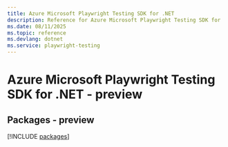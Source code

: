 ```yaml
---
title: Azure Microsoft Playwright Testing SDK for .NET
description: Reference for Azure Microsoft Playwright Testing SDK for .NET
ms.date: 08/11/2025
ms.topic: reference
ms.devlang: dotnet
ms.service: playwright-testing
---
```

# Azure Microsoft Playwright Testing SDK for .NET - preview
## Packages - preview
[!INCLUDE [packages](microsoft-playwright-testing-index.md)]